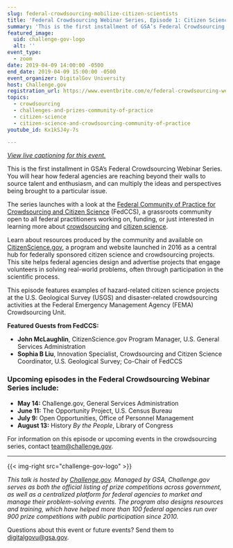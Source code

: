 ```yaml
---
slug: federal-crowdsourcing-mobilize-citizen-scientists
title: 'Federal Crowdsourcing Webinar Series, Episode 1: Citizen Science'
summary: 'This is the first installment of GSA’s Federal Crowdsourcing Webinar Series, where we look at how to use crowdsourcing to reach beyond your walls and source talent and enthusiasm&#46;'
featured_image:
  uid: challenge-gov-logo
  alt: ''
event_type:
  - zoom
date: 2019-04-09 14:00:00 -0500
end_date: 2019-04-09 15:00:00 -0500
event_organizer: DigitalGov University
host: Challenge.gov
registration_url: https://www.eventbrite.com/e/federal-crowdsourcing-webinar-series-federal-community-of-practice-for-crowdsourcing-and-citizen-registration-58989187247
topics:
  - crowdsourcing
  - challenges-and-prizes-community-of-practice
  - citizen-science
  - citizen-science-and-crowdsourcing-community-of-practice
youtube_id: Kx1kSJ4y-7s

---
```


_[View live captioning for this event.](https://www.captionedtext.com/client/event.aspx?EventID=3953097&CustomerID=321)_

This is the first installment in GSA’s Federal Crowdsourcing Webinar Series. You will hear how federal agencies are reaching beyond their walls to source talent and enthusiasm, and can multiply the ideas and perspectives being brought to a particular issue.

The series launches with a look at the [Federal Community of Practice for Crowdsourcing and Citizen Science](https://digital.gov/communities/crowdsourcing-and-citizen-science/) (FedCCS), a grassroots community open to all federal practitioners working on, funding, or just interested in learning more about [crowdsourcing](https://digital.gov/tag/crowdsourcing/) and [citizen science](https://digital.gov/tag/citizen-science/).

Learn about resources produced by the community and available on [CitizenScience.gov](http://www.citizenscience.gov/), a program and website launched in 2016 as a central hub for federally sponsored citizen science and crowdsourcing projects. This site helps federal agencies design and advertise projects that engage volunteers in solving real-world problems, often through participation in the scientific process.

This episode features examples of hazard-related citizen science projects at the U.S. Geological Survey (USGS) and disaster-related crowdsourcing activities at the Federal Emergency Management Agency (FEMA) Crowdsourcing Unit.

**Featured Guests from FedCCS:**

- **John McLaughlin**, CitizenScience.gov Program Manager, U.S. General Services Administration
- **Sophia B Liu**, Innovation Specialist, Crowdsourcing and Citizen Science Coordinator, U.S. Geological Survey; Co-Chair of FedCCS


### Upcoming episodes in the Federal Crowdsourcing Webinar Series include:

- **May 14:** Challenge.gov, General Services Administration
- **June 11:** The Opportunity Project, U.S. Census Bureau
- **July 9:** Open Opportunities, Office of Personnel Management
- **August 13:** History _By the People_, Library of Congress

For information on this episode or upcoming events in the crowdsourcing series, contact [team@challenge.gov](mailto:team@challenge.gov?subject=Crowdsourcing%20Series%20on%20DGU).


---

{{< img-right src="challenge-gov-logo" >}}

_This talk is hosted by [Challenge.gov](https://challenge.gov/). Managed by GSA, Challenge.gov serves as both the official listing of prize competitions across government, as well as a centralized platform for federal agencies to market and manage their problem-solving events. The program also designs resources and training, which have helped more than 100 federal agencies run over 900 prize competitions with public participation since 2010._

Questions about this event or future events? Send them to [digitalgovu@gsa.gov](mailto:digitalgovu@gsa.gov).
